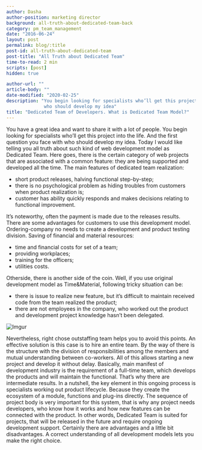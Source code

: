 ```yaml
---
author: Dasha
author-position: marketing director
background: all-truth-about-dedicated-team-back
category: pm_team_management
date: "2016-06-24"
layout: post
permalink: blog/:title
post-id: all-truth-about-dedicated-team
post-title: "All Truth about Dedicated Team"
time-to-read: 2 min
scripts: [post]
hidden: true

author-url: ""
article-body: ""
date-modified: "2020-02-25"
description: "You begin looking for specialists who’ll get this project into the life. And the first question you face with
              who should develop my idea"
title: "Dedicated Team of Developers. What is Dedicated Team Model?"
---
```


You have a great idea and want to share it with a lot of people. You begin looking for specialists who’ll get this project into the life. And the first question you face with who should develop my idea. Today I would like telling you all truth about such kind of web development model as Dedicated Team.
Here goes, there is the certain category of web projects that are associated with a common feature: they are being supported and developed all the time. The main features of dedicated team realization:

* short product releases, halving functional step-by-step;
* there is no psychological problem as hiding troubles from customers when product realization is;
* customer has ability quickly responds and makes decisions relating to functional improvement.

It’s noteworthy, often the payment is made due to the releases results. There are some advantages for customers to use this development model. Ordering-company no needs to create a development and product testing division. Saving of financial and material resources:

* time and financial costs for set of a team;
* providing workplaces;
* training for the officers;
* utilities costs.

Otherside, there is another side of the coin. Well, if you use original development model as Time&Material, following tricky situation can be:

* there is issue to realize new feature, but it’s difficult to maintain received code from the team realized the product;
* there are not employees in the company, who worked out the product and development project knowledge hasn’t been delegated.

![Imgur](https://i.imgur.com/uGUfzve.jpg)

Nevertheless, right chose outstaffing team helps you to avoid this points. An effective solution is this case is to hire an entire team. By the way of there is the structure with the division of responsibilities among the members and mutual understanding between co-workers. All of this allows starting a new project and develop it without delay. Basically, main manifest of development industry is the requirement of a full-time team, which develops the products and will maintain the functional. That’s why there are intermediate results. 
In a nutshell, the key element in this ongoing process is specialists working out product lifecycle. Because they create the ecosystem of a module, functions and plug-ins directly. The sequence of project body is very important for this system, that is why any project needs developers, who know how it works and how new features can be connected with the product.
In other words, Dedicated Team is suited for projects, that will be released in the future and require ongoing development support. Certainly there are advantages and a little bit disadvantages. A correct understanding of all development models lets you make the right choice.
